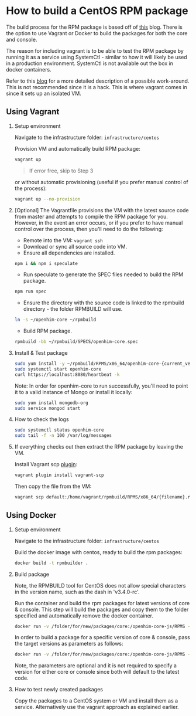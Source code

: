 How to build a CentOS RPM package
==========================================

The build process for the RPM package is based off of [this](https://github.com/bbc/speculate/wiki/Packaging-a-Node.js-project-as-an-RPM-for-CentOS-7) blog. There is the option to use Vagrant or Docker to build the packages for both the core and console.

The reason for including vagrant is to be able to test the RPM package by running it as a service using SystemCtl - similar to how it will likely be used in a production environment. SystemCtl is not available out the box in docker containers.

Refer to this [blog](https://developers.redhat.com/blog/2014/05/05/running-systemd-within-docker-container/) for a more detailed description of a possible work-around. This is not recommended since it is a hack. This is where vagrant comes in since it sets up an isolated VM.

Using Vagrant
---------------------

1. Setup environment

    Navigate to the infrastructure folder: `infrastructure/centos`

    Provision VM and automatically build RPM package:

    ```bash
    vagrant up
    ```

    > If error free, skip to Step 3

    or without automatic provisioning (useful if you prefer manual control of the process):

    ```bash
    vagrant up --no-provision
    ```

1. [Optional] The Vagrantfile provisions the VM with the latest source code from master and attempts to compile the RPM package for you. However, in the event an error occurs, or if you prefer to have manual control over the process, then you'll need to do the following:

    * Remote into the VM: `vagrant ssh`
    * Download or sync all source code into VM.
    * Ensure all dependencies are installed.
    ```bash
    npm i && npm i speculate
    ```
    * Run speculate to generate the SPEC files needed to build the RPM package.
    ```bash
    npm run spec
    ```
    * Ensure the directory with the source code is linked to the rpmbuild directory - the folder RPMBUILD will use.
    ```bash
    ln -s ~/openhim-core ~/rpmbuild
    ```
    * Build RPM package.
    ```bash
    rpmbuild -bb ~/rpmbuild/SPECS/openhim-core.spec
    ```

1. Install & Test package

    ```bash
    sudo yum install -y ~/rpmbuild/RPMS/x86_64/openhim-core-{current_version}.x86_64.rpm
    sudo systemctl start openhim-core
    curl https://localhost:8080/heartbeat -k
    ```

    Note: In order for openhim-core to run successfully, you'll need to point it to a valid instance of Mongo or install it locally:

    ```bash
    sudo yum install mongodb-org
    sudo service mongod start
    ```

1. How to check the logs

    ```bash
    sudo systemctl status openhim-core
    sudo tail -f -n 100 /var/log/messages
    ```

1. If everything checks out then extract the RPM package by leaving the VM.

    Install Vagrant scp [plugin](https://github.com/invernizzi/vagrant-scp):
    ```bash
    vagrant plugin install vagrant-scp
    ```

    Then copy the file from the VM:

    ```bash
    vagrant scp default:/home/vagrant/rpmbuild/RPMS/x86_64/{filename}.rpm .
    ```

Using Docker
---------------

1. Setup environment

    Navigate to the infrastructure folder: `infrastructure/centos`

    Build the docker image with centos, ready to build the rpm packages:

    ```bash
    docker build -t rpmbuilder .
    ```

1. Build package

    Note, the RPMBUILD tool for CentOS does not allow special characters in the version name, such as the dash in 'v3.4.0-rc'.

    Run the container and build the rpm packages for latest versions of core & console. This step will build the packages and copy them to the folder specified and automatically remove the docker container.

    ```bash
    docker run -v /folder/for/new/packages/core:/openhim-core-js/RPMS -v /folder/for/new/packages/console:/openhim-console/RPMS --rm rpmbuilder
    ```

    In order to build a package for a specific version of core & console, pass the target versions as parameters as follows:

    ```bash
    docker run -v /folder/for/new/packages/core:/openhim-core-js/RPMS -v /folder/for/new/packages/console:/openhim-console/RPMS --rm rpmbuilder --core-version=v3.4.0 --console-version=v.1.11.1
    ```

    Note, the parameters are optional and it is not required to specify a version for either core or console since both will default to the latest code.

1. How to test newly created packages

    Copy the packages to a CentOS system or VM and install them as a service. Alternatively use the vagrant approach as explained earlier.
